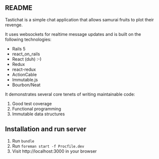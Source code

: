 ## README

Tastichat is a simple chat application that allows samurai fruits to plot their
revenge.

It uses websockets for realtime message updates and is built on the following
technologies:

- Rails 5
- react_on_rails
- React (duh) :-)
- Redux
- react-redux
- ActionCable
- Immutable.js
- Bourbon/Neat

It demonstrates several core tenets of writing maintainable code:

1. Good test coverage
2. Functional programming
3. Immutable data structures

## Installation and run server

1. Run `bundle`
2. Run `foreman start -f Procfile.dev`
3. Visit http://localhost:3000 in your browser
